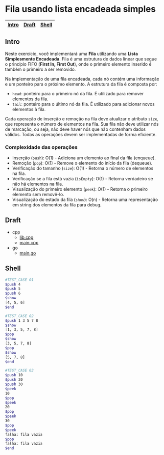 # Fila usando lista encadeada simples

<!-- toch -->
[Intro](#intro) | [Draft](#draft) | [Shell](#shell)
-- | -- | --
<!-- toch -->

## Intro

Neste exercício, você implementará uma **Fila** utilizando uma **Lista Simplesmente Encadeada**. Fila é uma estrutura de dados linear que segue o princípio FIFO (**First In, First Out**), onde o primeiro elemento inserido é também o primeiro a ser removido.

Na implementação de uma fila encadeada, cada nó contém uma informação e um ponteiro para o próximo elemento. A estrutura da fila é composta por:

- `head`: ponteiro para o primeiro nó da fila. É utilizado para remover elementos da fila.
- `tail`: ponteiro para o último nó da fila. É utilizado para adicionar novos elementos à fila.

Cada operação de inserção e remoção na fila deve atualizar o atributo `size`, que representa o número de elementos na fila. Sua fila não deve utilizar nós de marcação, ou seja, não deve haver nós que não contenham dados válidos. Todas as operações devem ser implementadas de forma eficiente.

### Complexidade das operações

- Inserção (`push`): O(1) - Adiciona um elemento ao final da fila (enqueue).
- Remoção (`pop`): O(1) - Remove o elemento do início da fila (dequeue).
- Verificação do tamanho (`size`): O(1) - Retorna o número de elementos na fila.
- Verificação se a fila está vazia (`isEmpty`): O(1) - Retorna verdadeiro se não há elementos na fila.
- Visualização do primeiro elemento (`peek`): O(1) - Retorna o primeiro elemento sem removê-lo.
- Visualização do estado da fila (`show`): O(n) - Retorna uma representação em string dos elementos da fila para debug.

## Draft

<!-- links .cache/draft -->
- cpp
  - [lib.cpp](https://github.com/qxcodeed/arcade/blob/master/base/fila_enc/.cache/draft/cpp/lib.cpp)
  - [main.cpp](https://github.com/qxcodeed/arcade/blob/master/base/fila_enc/.cache/draft/cpp/main.cpp)
- go
  - [main.go](https://github.com/qxcodeed/arcade/blob/master/base/fila_enc/.cache/draft/go/main.go)
<!-- links -->

## Shell

```bash
#TEST_CASE 01
$push 4
$push 5
$push 6
$show
[4, 5, 6]
$end
```

```bash
#TEST_CASE 02
$push 1 3 5 7 8
$show
[1, 3, 5, 7, 8]
$pop
$show
[3, 5, 7, 8]
$pop
$show
[5, 7, 8]
$end
```

```bash
#TEST_CASE 03
$push 10
$push 20
$push 30
$peek
10
$pop
$peek
20
$pop
$peek
30
$pop
$peek
falha: fila vazia
$pop
falha: fila vazia
$end
```
